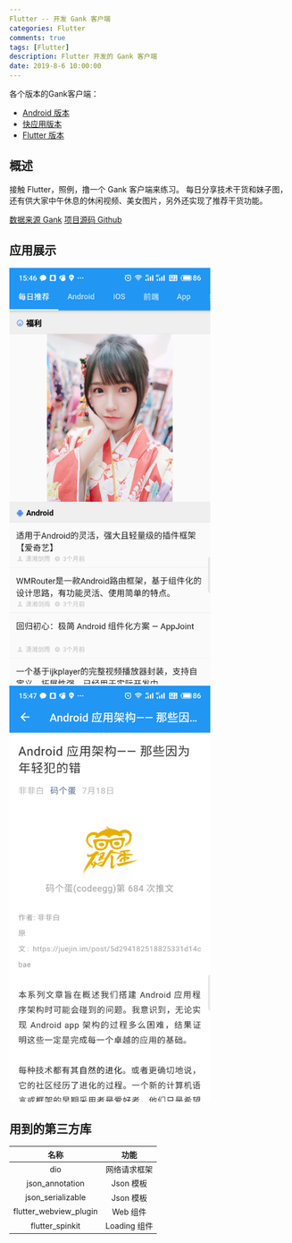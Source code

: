 ```yaml
---
Flutter -- 开发 Gank 客户端
categories: Flutter
comments: true
tags: [Flutter]
description: Flutter 开发的 Gank 客户端
date: 2019-8-6 10:00:00
---
```


各个版本的Gank客户端：

 - [Android 版本](http://www.heqiangfly.com/2016/11/08/android-app-ganktoutiao/)
 - [快应用版本](http://www.heqiangfly.com/2018/10/01/quick-app-demo-ganktoutiao/)
 - [Flutter 版本]()

## 概述

接触 Flutter，照例，撸一个 Gank 客户端来练习。
每日分享技术干货和妹子图，还有供大家中午休息的休闲视频、美女图片，另外还实现了推荐干货功能。

[数据来源 Gank](http://gank.io/api)
[项目源码 Github](https://github.com/heqiangflytosky/gank_flutter)

## 应用展示

<img src="https://raw.githubusercontent.com/heqiangflytosky/gank_flutter/master/des_img/main.png" width="360" height="744"/> <img src="https://raw.githubusercontent.com/heqiangflytosky/gank_flutter/master/des_img/detail.png" width="360" height="744"/>

## 用到的第三方库

| 名称 | 功能 |
| :-------------: |:-------------:|
| dio | 网络请求框架 |
| json_annotation | Json 模板 |
| json_serializable | Json 模板 |
| flutter_webview_plugin | Web 组件 |
| flutter_spinkit | Loading 组件 |